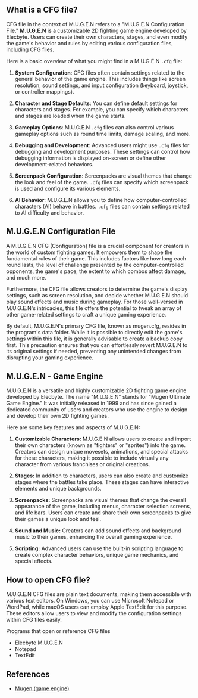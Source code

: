## What is a CFG file?

CFG file in the context of M.U.G.E.N refers to a "M.U.G.E.N Configuration File." **M.U.G.E.N** is a customizable 2D fighting game engine developed by Elecbyte. Users can create their own characters, stages, and even modify the game's behavior and rules by editing various configuration files, including CFG files.

Here is a basic overview of what you might find in a M.U.G.E.N `.cfg` file:

1.  **System Configuration**: CFG files often contain settings related to the general behavior of the game engine. This includes things like screen resolution, sound settings, and input configuration (keyboard, joystick, or controller mappings).
    
2.  **Character and Stage Defaults**: You can define default settings for characters and stages. For example, you can specify which characters and stages are loaded when the game starts.
    
3.  **Gameplay Options**: M.U.G.E.N `.cfg` files can also control various gameplay options such as round time limits, damage scaling, and more.
    
4.  **Debugging and Development**: Advanced users might use `.cfg` files for debugging and development purposes. These settings can control how debugging information is displayed on-screen or define other development-related behaviors.
    
5.  **Screenpack Configuration**: Screenpacks are visual themes that change the look and feel of the game. `.cfg` files can specify which screenpack is used and configure its various elements.
    
6.  **AI Behavior**: M.U.G.E.N allows you to define how computer-controlled characters (AI) behave in battles. `.cfg` files can contain settings related to AI difficulty and behavior.

## M.U.G.E.N Configuration File 

A M.U.G.E.N CFG (Configuration) file is a crucial component for creators in the world of custom fighting games. It empowers them to shape the fundamental rules of their game. This includes factors like how long each round lasts, the level of challenge presented by the computer-controlled opponents, the game's pace, the extent to which combos affect damage, and much more.

Furthermore, the CFG file allows creators to determine the game's display settings, such as screen resolution, and decide whether M.U.G.E.N should play sound effects and music during gameplay. For those well-versed in M.U.G.E.N's intricacies, this file offers the potential to tweak an array of other game-related settings to craft a unique gaming experience.

By default, M.U.G.E.N's primary CFG file, known as mugen.cfg, resides in the program's data folder. While it is possible to directly edit the game's settings within this file, it is generally advisable to create a backup copy first. This precaution ensures that you can effortlessly revert M.U.G.E.N to its original settings if needed, preventing any unintended changes from disrupting your gaming experience.

## M.U.G.E.N - Game Engine

M.U.G.E.N is a versatile and highly customizable 2D fighting game engine developed by Elecbyte. The name "M.U.G.E.N" stands for "Mugen Ultimate Game Engine." It was initially released in 1999 and has since gained a dedicated community of users and creators who use the engine to design and develop their own 2D fighting games.

Here are some key features and aspects of M.U.G.E.N:

1.  **Customizable Characters:** M.U.G.E.N allows users to create and import their own characters (known as "fighters" or "sprites") into the game. Creators can design unique movesets, animations, and special attacks for these characters, making it possible to include virtually any character from various franchises or original creations.
    
2.  **Stages:** In addition to characters, users can also create and customize stages where the battles take place. These stages can have interactive elements and unique backgrounds.
      
3.  **Screenpacks:** Screenpacks are visual themes that change the overall appearance of the game, including menus, character selection screens, and life bars. Users can create and share their own screenpacks to give their games a unique look and feel.
    
4.  **Sound and Music:** Creators can add sound effects and background music to their games, enhancing the overall gaming experience.
    
5.  **Scripting:** Advanced users can use the built-in scripting language to create complex character behaviors, unique game mechanics, and special effects.

## How to open CFG file?

M.U.G.E.N CFG files are plain text documents, making them accessible with various text editors. On Windows, you can use Microsoft Notepad or WordPad, while macOS users can employ Apple TextEdit for this purpose. These editors allow users to view and modify the configuration settings within CFG files easily.

Programs that open or reference CFG files

- Elecbyte M.U.G.E.N
- Notepad
- TextEdit

## References
* [Mugen (game engine)](https://en.wikipedia.org/wiki/Mugen_(game_engine))
